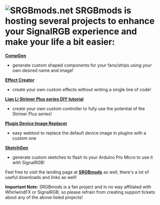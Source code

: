 ![SRGBmods.net](https://srgbmods.net/img/srgbmods-banner.png?v=2022)
**SRGBmods is hosting several projects to enhance your SignalRGB experience and make your life a bit easier:**
===

**[CompGen](https://srgbmods.net/compgen/)**
- generate custom shaped components for your fans/strips using your own desired name and image!

**[Effect Creator](https://srgbmods.net/effectcreator/)**
- create your own custom effects without writing a single line of code!

**[Lian Li Strimer Plus series DIY tutorial](https://srgbmods.net/strimerplus/)**
- create your own custom controller to fully use the potential of the Strimer Plus series!

**[Plugin Device Image Replacer](https://srgbmods.net/imgreplacer/)**
- easy webtool to replace the default device image in plugins with a custom one

**[SketchGen](https://srgbmods.net/sketchgen/)**
- generate custom sketches to flash to your Arduino Pro Micro to use it with SignalRGB!


Feel free to visit the landing page at **[SRGBmods](https://srgbmods.net/)** as well, there's a lot of useful downloads and links as well!

**Important Note:**
SRGBmods is a fan project and in no way affiliated with WhirlwindFX or SignalRGB, so please refrain from creating support tickets about any of the above listed projects!

